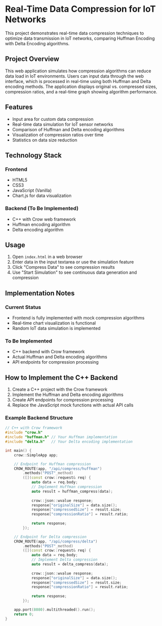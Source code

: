 
# Real-Time Data Compression for IoT Networks

This project demonstrates real-time data compression techniques to optimize data transmission in IoT networks, comparing Huffman Encoding with Delta Encoding algorithms.

## Project Overview

This web application simulates how compression algorithms can reduce data load in IoT environments. Users can input data through the web interface, which is processed in real-time using both Huffman and Delta encoding methods. The application displays original vs. compressed sizes, compression ratios, and a real-time graph showing algorithm performance.

## Features

- Input area for custom data compression
- Real-time data simulation for IoT sensor networks
- Comparison of Huffman and Delta encoding algorithms
- Visualization of compression ratios over time
- Statistics on data size reduction

## Technology Stack

### Frontend
- HTML5
- CSS3
- JavaScript (Vanilla)
- Chart.js for data visualization

### Backend (To Be Implemented)
- C++ with Crow web framework
- Huffman encoding algorithm
- Delta encoding algorithm

## Usage

1. Open `index.html` in a web browser
2. Enter data in the input textarea or use the simulation feature
3. Click "Compress Data" to see compression results
4. Use "Start Simulation" to see continuous data generation and compression

## Implementation Notes

### Current Status
- Frontend is fully implemented with mock compression algorithms
- Real-time chart visualization is functional
- Random IoT data simulation is implemented

### To Be Implemented
- C++ backend with Crow framework
- Actual Huffman and Delta encoding algorithms
- API endpoints for compression processing

## How to Implement the C++ Backend

1. Create a C++ project with the Crow framework
2. Implement the Huffman and Delta encoding algorithms
3. Create API endpoints for compression processing
4. Replace the JavaScript mock functions with actual API calls

### Example Backend Structure

```cpp
// C++ with Crow framework
#include "crow.h"
#include "huffman.h" // Your Huffman implementation
#include "delta.h"   // Your Delta encoding implementation

int main() {
    crow::SimpleApp app;

    // Endpoint for Huffman compression
    CROW_ROUTE(app, "/api/compress/huffman")
        .methods("POST"_method)
        ([](const crow::request& req) {
            auto data = req.body;
            // Implement Huffman compression
            auto result = huffman_compress(data);
            
            crow::json::wvalue response;
            response["originalSize"] = data.size();
            response["compressedSize"] = result.size;
            response["compressionRatio"] = result.ratio;
            
            return response;
        });

    // Endpoint for Delta compression
    CROW_ROUTE(app, "/api/compress/delta")
        .methods("POST"_method)
        ([](const crow::request& req) {
            auto data = req.body;
            // Implement Delta compression
            auto result = delta_compress(data);
            
            crow::json::wvalue response;
            response["originalSize"] = data.size();
            response["compressedSize"] = result.size;
            response["compressionRatio"] = result.ratio;
            
            return response;
        });

    app.port(8080).multithreaded().run();
    return 0;
}
```
